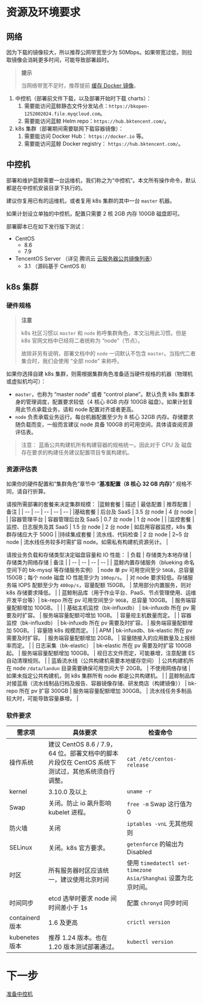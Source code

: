 # 资源及环境要求

## 网络
因为下载的镜像较大，所以推荐公网带宽至少为 50Mbps。如果带宽过低，则拉取镜像会消耗更多时间，可能导致部署超时。

>**提示**
>
>当网络带宽不足时，推荐提前 [缓存 Docker 镜像](docker-registry-cache.md)。

1. 中控机（部署前文件下载，以及部署开始时下载 charts）：
   1. 需要能访问蓝鲸静态文件分发站点：`https://bkopen-1252002024.file.myqcloud.com`。
   2. 需要能访问蓝鲸 Helm repo：`https://hub.bktencent.com/`。
2. k8s 集群（部署期间需要联网下载容器镜像）：
   1. 需要能访问 Docker Hub： `https://docker.io` 等。
   2. 需要能访问蓝鲸 Docker registry： `https://hub.bktencent.com/`。

## 中控机

部署和维护蓝鲸需要一台运维机，我们称之为“中控机”。本文所有操作命令，默认都是在中控机安装目录下执行的。

建议你复用已有的运维机，或者复用 k8s 集群的其中一台 `master` 机器。

如果计划设立单独的中控机，配置只需要 2 核 2GB 内存 100GB 磁盘即可。

部署脚本已在如下发行版下测试：
* CentOS
  * 8.6
  * 7.9
* TencentOS Server （详见 腾讯云 [云服务器公共镜像列表](https://cloud.tencent.com/document/product/213/93093)）
  * 3.1 （源码基于 CentOS 8）


## k8s 集群
### 硬件规格
>**注意**
>
>k8s 社区习惯以 `master` 和 `node` 称呼集群角色，本文沿用此习惯。但是 k8s 官网文档中已经将二者统称为 “node”（节点）。
>
>故除非另有说明，部署文档中的 `node` 一词默认不包含 `master`。当指代二者集合时，我们会使用 “全部 node” 来称呼。

如果你选择自建 k8s 集群，则需根据集群角色准备适当硬件规格的机器（物理机或虚拟机均可）：
* `master`，也称为 “master node” 或者 “control plane”。默认负责 k8s 集群本身的管理调度，配置要求较低（4 核心 8GB 内存 100GB 磁盘）。如果计划复用此节点承载业务，请和 node 配置对齐或者更高。
* `node` 负责承载业务运行。每台机器配置至少为 8 核心 32GB 内存。存储要求随负载而变，一般而言建议 node 具备 100GB 的可用空间，具体请查阅资源评估表。

>注意： 蓝盾公共构建机所有构建容器的规格统一。因此对于 CPU 及 磁盘存在要求的构建任务建议配置项目专属构建机。

### 资源评估表
如果你的硬件配置和“集群角色”章节中 “**基准配置（8 核心 32 GB 内存）**” 规格不同，请自行折算。

请按所需部署的套餐来决定集群规模：
|蓝鲸套餐 | 描述 | 最低配置 | 推荐配置 | 备注 |
| -- | -- | -- | -- | -- |
|基础套餐 | 后台及 SaaS | 3.5 台 node | 4 台 node | |
|容器管理平台 | 容器管理后台及 SaaS | 0.7 台 node | 1 台 node | |
|监控套餐 | 监控、日志服务及其 SaaS | 1.5 台 node | 2 台 node | 如启用容器监控，k8s 集群存储应大于 500G |
|持续集成套餐 | 流水线、代码检查 | 2 台 node | 2~5 台 node | 流水线任务较多时需扩容 node。如需私有构建机资源另计。 |

请按业务负载和存储类型决定磁盘容量和 IO 性能：
| 负载 | 存储类为本地存储 | 存储类为网络存储 | 备注 |
| -- | -- | -- | -- |
| 蓝鲸内置存储服务（blueking 命名空间下的 bk-mysql 等存储服务实例） | node 单 pv 可用空间至少 `50GB`，总容量 150GB；每个 node 磁盘 IO 性能至少为 `100op/s`。 | 对 node 要求较低。存储服务端 IOPS 配额至少为 `400op/s`，容量配额 150GB。 | 禁用部分内置服务，则对 k8s 存储要求降低。 |
| 蓝鲸制品库（用于作业平台、PaaS、节点管理使用、运维开发平台等）| bk-repo 所在 pv 可用空间至少 `90GB`，总容量 100GB。 | 服务端容量配额增加 100GB。 | |
| 基础主机监控（bk-influxdb） | bk-infuxdb 所在 pv 需要及时扩容。 | 服务端容量配额可增加 10GB。 | 容量视主机数量而定。 |
| 容器监控（bk-influxdb） | bk-infuxdb 所在 pv 需要及时扩容。 | 服务端容量配额增加 50GB。 | 容量随 k8s 规模而定。 |
| APM | bk-infuxdb、bk-elastic 所在 pv 需要及时扩容。 | 服务端容量配额增加 20GB。 | 容量随接入的应用数量及上报频率而定。 |
| 日志采集（bk-elastic） | bk-elastic 所在 pv 需要及时扩容 100GB 起。 | 服务端容量配额增加 100GB。 | 视日志文件而定，可能暴增，注意配置 ES 自动清理规则。 |
| 蓝盾流水线（公共构建机需要本地缓存空间） | 公共构建机所在 node `/data/landun` 目录需要确保可用空间大于 20GB。 | 不使用网络存储 | 如果未指定公共构建机，则 k8s 集群所有 node 都是公共构建机。 |
| 蓝鲸制品库对接蓝盾（流水线制品归档及报告、容器镜像存储、研发商店（构建镜像）） | bk-repo 所在 pv 扩容 300GB | 服务端容量配额增加 300GB。 | 流水线任务多制品较大时，可能导致容量暴增。 |


### 软件要求
| 需求项 | 具体要求 | 检查命令 |
| -- | -- | -- |
| 操作系统 | 建议 CentOS 8.6 / 7.9，64 位。部署文档中的脚本片段仅在 CentOS 系统下测试过，其他系统须自行调整。 | `cat /etc/centos-release` |
| kernel | 3.10.0 及以上 | `uname -r` |
| Swap | 关闭。防止 io 飙升影响 kubelet 进程。 | `free -m` Swap 这行值为 0 |
| 防火墙 | 关闭 | `iptables -vnL` 无其他规则 |
| SELinux | 关闭。k8s 官方要求。 | `getenforce` 的输出为 Disabled |
| 时区 | 所有服务器时区应该统一，建议使用北京时间 | 使用 `timedatectl set-timezone Asia/Shanghai` 设置为北京时间。 |
| 时间同步 | etcd 选举时要求 node 间时间差小于 1s | 配置 `chronyd` 同步时间 |
| containerd 版本 | 1.6 及更高 | `crictl version` |
| kubenetes 版本 | 推荐 1.24 版本。也在 1.20 版本测试部署通过。 | `kubectl version` |


# 下一步

[准备中控机](prepare-bkctrl.md)

